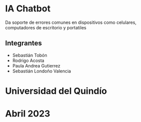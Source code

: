 # IA Chatbot

 Da soporte de errores comunes en dispositivos como celulares, computadores de escritorio y portatiles


 ## Integrantes
 * Sebastián Tobón
 * Rodrigo Acosta
 * Paula Andrea Gutierrez
 * Sebastián Londoño Valencia

 # Universidad del Quindío
 # Abril 2023